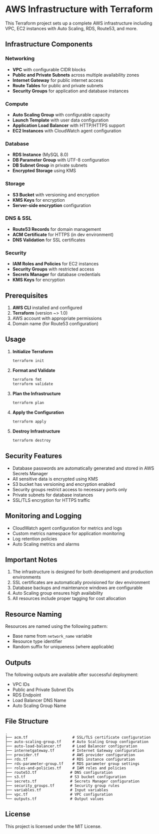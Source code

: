 # AWS Infrastructure with Terraform

This Terraform project sets up a complete AWS infrastructure including VPC, EC2 instances with Auto Scaling, RDS, Route53, and more.

## Infrastructure Components

### Networking
- **VPC** with configurable CIDR blocks
- **Public and Private Subnets** across multiple availability zones
- **Internet Gateway** for public internet access
- **Route Tables** for public and private subnets
- **Security Groups** for application and database instances

### Compute
- **Auto Scaling Group** with configurable capacity
- **Launch Template** with user data configuration
- **Application Load Balancer** with HTTP/HTTPS support
- **EC2 Instances** with CloudWatch agent configuration

### Database
- **RDS Instance** (MySQL 8.0)
- **DB Parameter Group** with UTF-8 configuration
- **DB Subnet Group** in private subnets
- **Encrypted Storage** using KMS

### Storage
- **S3 Bucket** with versioning and encryption
- **KMS Keys** for encryption
- **Server-side encryption** configuration

### DNS & SSL
- **Route53 Records** for domain management
- **ACM Certificate** for HTTPS (in dev environment)
- **DNS Validation** for SSL certificates

### Security
- **IAM Roles and Policies** for EC2 instances
- **Security Groups** with restricted access
- **Secrets Manager** for database credentials
- **KMS Keys** for encryption

## Prerequisites

1. **AWS CLI** installed and configured
2. **Terraform** (version ~> 1.0)
3. AWS account with appropriate permissions
4. Domain name (for Route53 configuration)


## Usage

1. **Initialize Terraform**
   ```bash
   terraform init
   ```

2. **Format and Validate**
   ```bash
   terraform fmt
   terraform validate
   ```

3. **Plan the Infrastructure**
   ```bash
   terraform plan
   ```

4. **Apply the Configuration**
   ```bash
   terraform apply
   ```

5. **Destroy Infrastructure**
   ```bash
   terraform destroy
   ```

## Security Features

- Database passwords are automatically generated and stored in AWS Secrets Manager
- All sensitive data is encrypted using KMS
- S3 bucket has versioning and encryption enabled
- Security groups restrict access to necessary ports only
- Private subnets for database instances
- SSL/TLS encryption for HTTPS traffic

## Monitoring and Logging

- CloudWatch agent configuration for metrics and logs
- Custom metrics namespace for application monitoring
- Log retention policies
- Auto Scaling metrics and alarms

## Important Notes

1. The infrastructure is designed for both development and production environments
2. SSL certificates are automatically provisioned for dev environment
3. Database backups and maintenance windows are configurable
4. Auto Scaling group ensures high availability
5. All resources include proper tagging for cost allocation

## Resource Naming

Resources are named using the following pattern:
- Base name from `network_name` variable
- Resource type identifier
- Random suffix for uniqueness (where applicable)

## Outputs

The following outputs are available after successful deployment:
- VPC IDs
- Public and Private Subnet IDs
- RDS Endpoint
- Load Balancer DNS Name
- Auto Scaling Group Name

## File Structure

```
.
├── acm.tf                    # SSL/TLS certificate configuration
├── auto-scaling-group.tf     # Auto Scaling Group configuration
├── auto-load-balancer.tf     # Load Balancer configuration
├── internetgateway.tf        # Internet Gateway configuration
├── provider.tf               # AWS provider configuration
├── rds.tf                    # RDS instance configuration
├── rds-parameter-group.tf    # RDS parameter group settings
├── roles-and-policies.tf     # IAM roles and policies
├── route53.tf               # DNS configuration
├── s3.tf                    # S3 bucket configuration
├── secrets.tf               # Secrets Manager configuration
├── security_groups.tf       # Security group rules
├── variables.tf             # Input variables
├── vpc.tf                   # VPC configuration
└── outputs.tf               # Output values
```

## License

This project is licensed under the MIT License.